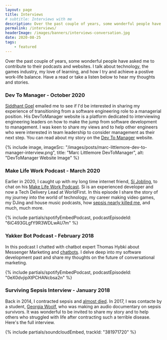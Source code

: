 ```yaml
---
layout: page
title: Interviews
# subtitle: Interviews with me
description: Over the past couple of years, some wonderful people have asked me to contribute to their podcasts and websites. Enjoy a collection of interviews and discussions about technology and life.
permalink: /interviews/
headerImage: /images/banners/interviews-conversation.jpg
date: 2020-08-25
tags:
    - featured
---
```


Over the past couple of years, some wonderful people have asked me to contribute to their podcasts and websites. I talk about technology, the games industry, my love of learning, and how I try and achieve a postive work-life balance. Have a read or take a listen below to hear my thoughts and stories.

### Dev To Manager - October 2020

[Siddhant Goel](https://www.linkedin.com/in/siddhantgoel/) emailed me to see if I'd be interested in sharing my experience of transitioning from a software engineering role to a managerial position. His DevToManager website is a platform dedicated to interviewing engineering leaders on how to make the jump from software development to management. I was keen to share my views and to help other engineers who were interested in team leadership to consider management as their next step. You can read about my story on the [Dev To Manager](https://devtomanager.com/interviews/marc-littlemore/) website.

{% include image, imageSrc: "/images/posts/marc-littlemore-dev-to-manager-interview.png", title: "Marc Littlemore DevToManager", alt: "DevToManager Website Image" %}

### Make Life Work Podcast - March 2020

Earlier in 2020, I caught up with my long time internet friend, [Si Jobling](https://sijobling.com/), to chat on his [Make Life Work Podcast](https://sijobling.com/makelifework/). Si is an experienced developer and now a Tech Delivery Lead at WorldFirst. In this episode I share the story of my journey into the world of technology, my career making video games, my DJing and house music podcasts, how [sepsis nearly killed me](/how-i-almost-died/), and much, much more.

{% include partials/spotifyEmbedPodcast, podcastEpisodeId: "6iC493GLgfY9R3WDLwAU7m" %}

### Yakker Bot Podcast - February 2018

In this podcast I chatted with chatbot expert Thomas Hybki about Messenger Marketing and [chatbots](/bots). I delve deep into my software development past and share my thoughts on the future of conversational marketing.

{% include partials/spotifyEmbedPodcast, podcastEpisodeId: "0eX0dvjipXtPCHANcbsa2n" %}

### Surviving Sepsis Interview - January 2018

Back in 2014, I contracted sepsis and [almost died](/how-i-almost-died/). In 2017, I was contacte by a student, [Georgia Woolf](https://twitter.com/tacklingsepsis), who was making an audio documentary on sepsis survivors. It was wonderful to be invited to share my story and to help others who struggled with life after contracting such a terrible disease. Here's the full interview.

{% include partials/soundcloudEmbed, trackId: "381971720" %}